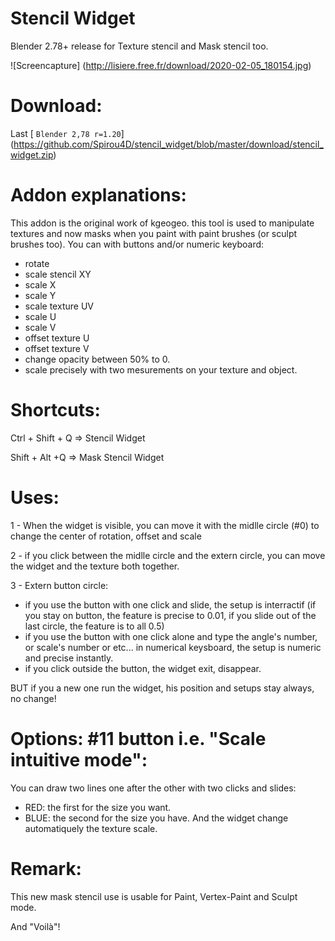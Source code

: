# Stencil Widget
Blender 2.78+ release for Texture stencil and Mask stencil too.

![Screencapture] (http://lisiere.free.fr/download/2020-02-05_180154.jpg)

# Download:
Last [ `Blender 2,78 r=1.20`] (https://github.com/Spirou4D/stencil_widget/blob/master/download/stencil_widget.zip)

# Addon explanations:

This addon is the original work of kgeogeo. this tool is used to manipulate textures and now masks when you paint with paint brushes (or sculpt brushes too).
You can with buttons and/or numeric keyboard:
- rotate
- scale stencil XY
- scale X
- scale Y
- scale texture UV
- scale U
- scale V
- offset texture U
- offset texture V
- change opacity between 50% to 0.
- scale precisely with two mesurements on your texture and object.

# Shortcuts:

Ctrl + Shift + Q => Stencil Widget

Shift + Alt +Q => Mask Stencil Widget

# Uses:
1 - When the widget is visible, you can move it with the midlle circle (#0) to change the center of rotation, offset and scale

2 - if you click between the midlle circle and the extern circle, you can move the widget and the texture both together.

3 - Extern button circle:
- if you use the button with one click and slide, the setup is interractif (if you stay on button, the feature is precise to 0.01, if you slide out of the last circle, the feature is to all 0.5)
- if you use the button with one click alone and type the angle's number, or scale's number or etc... in numerical keysboard, the setup is numeric and precise instantly.
- if you click outside the button, the widget exit, disappear.

BUT if you a new one run the widget, his position and setups stay always, no change!

# Options: #11 button i.e.  "Scale intuitive mode":
You can draw two lines one after the other with two clicks and slides: 
- RED: the first for the size you want.
- BLUE: the second for the size you have.
And the widget change automatiquely the texture scale.

# Remark: 
This new mask stencil use is usable for Paint, Vertex-Paint and Sculpt mode.


And "Voilà"!

